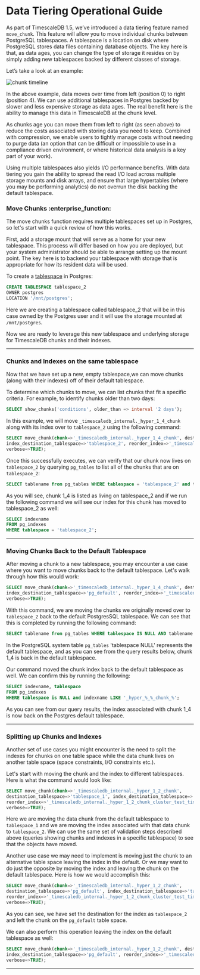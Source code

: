 # Data Tiering Operational Guide

As part of TimescaleDB 1.5, we’ve introduced a data tiering feature named
`move_chunk`. This feature will allow you to move individual chunks between
PostgreSQL tablespaces. A tablespace is a location on disk where PostgreSQL
stores data files containing database objects.  The key here is that, as data
ages, you can change the type of storage it resides on by simply adding new
tablespaces backed by different classes of storage.

Let’s take a look at an example:

![chunk timeline](https://assets.timescale.com/images/diagrams/move_chunks_diagram.png "Move_chunks")

In the above example, data moves over time from left (position 0) to right (position 4).
We can use additional tablespaces in Postgres backed by slower and less expensive
storage as data ages. The real benefit here is the ability to manage this data in
TimescaleDB at the chunk level.

As chunks age you can move them from left to right (as seen above) to reduce the
costs associated with storing data you need to keep. Combined with compression,
we enable users to tightly manage costs without needing to purge data (an option
that can be difficult or impossible to use in a compliance driven environment, or
where historical data analysis is a key part of your work).

Using multiple tablespaces also yields I/O performance benefits. With data tiering
you gain the ability to spread the read I/O load across multiple storage mounts and
disk arrays, and ensure that large hypertables (where you may be performing analytics)
do not overrun the disk backing the default tablespace.


### Move Chunks :enterprise_function: [](move)

The move chunks function requires multiple tablespaces set up in Postgres, so let's
start with a quick review of how this works.

First, add a storage mount that will serve as a home for your new tablespace. This
process will differ based on how you are deployed, but your system administrator
should be able to arrange setting up the mount point. The key here is to backend
your tablespace with storage that is appropriate for how its resident data will be used.

To create a [tablespace][] in Postgres:

```sql
CREATE TABLESPACE tablespace_2
OWNER postgres
LOCATION '/mnt/postgres';
```

Here we are creating a tablespace called tablespace_2 that will be in this case
owned by the Postgres user and it will use the storage mounted at `/mnt/postgres`.

Now we are ready to leverage this new tablespace and underlying storage for TimescaleDB
chunks and their indexes.

---

### Chunks and Indexes on the same tablespace [](elements)

Now that we have set up a new, empty tablespace,we can move chunks (along with their
indexes) off of their default tablespace.

To determine which chunks to move, we can list chunks that fit a specific criteria.
For example,  to identify chunks older than two days:

```sql
SELECT show_chunks('conditions', older_than => interval '2 days');
```

In this example, we will move  `_timescaledb_internal._hyper_1_4_chunk` along with
its index over to `tablespace_2` using the following command:

```sql
SELECT move_chunk(chunk=>'_timescaledb_internal._hyper_1_4_chunk', destination_tablespace=>'tablespace_2',
index_destination_tablespace=>'tablespace_2', reorder_index=>'_timescaledb_internal._hyper_1_4_chunk_netdata_time_idx',
verbose=>TRUE);
```
Once this successfully executes, we can verify that our chunk now lives on `tablespace_2`
by querying `pg_tables` to list all of the chunks that are on `tablespace_2`:

```sql
SELECT tablename from pg_tables WHERE tablespace = 'tablespace_2' and tablename like '_hyper_%_%_chunk';
```

As you will see, chunk 1_4 is listed as living on tablespace_2 and if we run the
following command we will see our index for this chunk has moved to tablespace_2
as well:

```sql
SELECT indexname
FROM pg_indexes
WHERE tablespace = 'tablespace_2';
```

---
### Moving Chunks Back to the Default Tablespace [](moveback)

After moving a chunk to a new tablespace, you may encounter a use case where you
want to move chunks back to the default tablespace. Let's walk through how this
would work:

```sql
SELECT move_chunk(chunk=>'_timescaledb_internal._hyper_1_4_chunk', destination_tablespace=>'pg_default',
index_destination_tablespace=>'pg_default', reorder_index=>'_timescaledb_internal._hyper_1_4_chunk_netdata_time_idx',
verbose=>TRUE);
```
With this command, we are moving the chunks we originally moved over to `tablespace_2`
back to the default PostgresSQL tablespace. We can see that this is completed by running
the following command:

```sql
SELECT tablename from pg_tables WHERE tablespace IS NULL AND tablename LIKE '_hyper_%_%_chunk';
```
In the PostgreSQL system table `pg_tables` 'tablespace NULL' represents the default
tablespace, and as you can see from the query results below, chunk 1_4 is back in
the default tablespace.

Our command moved the chunk index back to the default tablespace as well.
We can confirm this by running the following:

```sql
SELECT indexname, tablespace
FROM pg_indexes
WHERE tablespace is NULL and indexname LIKE '_hyper_%_%_chunk_%';
```
As you can see from our query results, the index associated with chunk 1_4 is
now back on the Postgres default tablespace.

---
### Splitting up Chunks and Indexes [](split)

Another set of use cases you might encounter is the need to split the indexes for
chunks on one table space while the data chunk lives on another table space (space
constraints, I/O constraints etc.).

Let's start with moving the chunk and the index to different tablespaces. Here
is what the command would look like:

```sql
SELECT move_chunk(chunk=>'_timescaledb_internal._hyper_1_2_chunk',
destination_tablespace=>'tablespace_1', index_destination_tablespace=>'tablespace_2',
reorder_index=>'_timescaledb_internal._hyper_1_2_chunk_cluster_test_time_idx',
verbose=>TRUE);
```
Here we are moving the data chunk from the default tablespace to `tablespace_1` and
we are moving the index associated with that data chunk to `tablespace_2`.  We can
use the same set of validation steps described above (queries showing chunks and
indexes in a specific tablespace) to see that the objects have moved.  

Another use case we may need to implement is moving just the chunk to an alternative
table space leaving the index in the default. Or we may want to do just the opposite
by moving the index and leaving the chunk on the default tablespace. Here is how we
would accomplish this:

```sql
SELECT move_chunk(chunk=>'_timescaledb_internal._hyper_1_2_chunk',
destination_tablespace=>'pg_default', index_destination_tablespace=>'tablespace2',
reorder_index=>'_timescaledb_internal._hyper_1_2_chunk_cluster_test_time_idx',
verbose=>TRUE);
```
As you can see, we have set the destination for the index as `tablespace_2` and
left the chunk on the `pg_default` table space.

We can also perform this operation leaving the index on the default tablespace
as well:

```sql
SELECT move_chunk(chunk=>'_timescaledb_internal._hyper_1_2_chunk', destination_tablespace=>'tablespace_2',
index_destination_tablespace=>'pg_default', reorder_index=>'_timescaledb_internal._hyper_1_2_chunk_cluster_test_time_idx',
verbose=>TRUE);
 ```
---



[tablespace]: https://www.postgresql.org/docs/10/sql-createtablespace.html
[postgres-materialized-views]: https://www.postgresql.org/docs/current/rules-materializedviews.html
[api-continuous-aggs]:/api#continuous-aggregates
[postgres-createview]: https://www.postgresql.org/docs/current/static/sql-createview.html
[time-bucket]: /api#time_bucket
[api-continuous-aggs-create]: /api#continuous_aggregate-create_view
[postgres-parallel-agg]:https://www.postgresql.org/docs/current/parallel-plans.html#PARALLEL-AGGREGATION
[api-refresh-continuous-aggs]: /api#continuous_aggregate-refresh_view
[api-continuous-aggregates-info]: /api#timescaledb_information-continuous_aggregate
[api-continuous-aggregate-stats]: /api#timescaledb_information-continuous_aggregate_stats
[api-drop-chunks]: /api#drop_chunks
[api-set-chunk-interval]: /api#set_chunk_time_interval
[api-add-drop-chunks]: /api#add_drop_chunks_policy
[timescale-github]: https://github.com/timescale/timescaledb
[support-slack]: https://slack-login.timescale.com
[postgres-ordered-set]: https://www.postgresql.org/docs/current/functions-aggregate.html#FUNCTIONS-ORDEREDSET-TABLE
